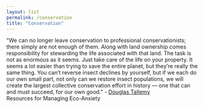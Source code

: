 ```yaml
---
layout: list                                                            
permalink: /conservation
title: "Conservation"
---
```


<div>
"We can no longer leave conservation to professional conservationists; there simply are not enough of them. Along with land ownership comes responsibility for stewarding the life associated with that land. The task is not as enormous as it seems. Just take care of the life on your property. It seems a lot easier than trying to save the entire planet, but they’re really the same thing. You can’t reverse insect declines by yourself, but if we each do our own small part, not only can we restore insect populations, we will create the largest collective conservation effort in history — one that can and must succeed, for our own good." - <a href="https://www.washingtonpost.com/outlook/welcome-bugs-into-your-yard-you-might-just-save-the-world/2020/02/20/62b0a12c-4d18-11ea-b721-9f4cdc90bc1c_story.html" target="_blank">Douglas Tallemy</a>
</div>
Resources for Managing Eco-Anxiety


